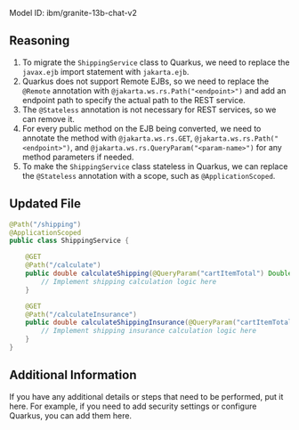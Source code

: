 Model ID: ibm/granite-13b-chat-v2
## Reasoning

1. To migrate the `ShippingService` class to Quarkus, we need to replace the `javax.ejb` import statement with `jakarta.ejb`.
2. Quarkus does not support Remote EJBs, so we need to replace the `@Remote` annotation with `@jakarta.ws.rs.Path("<endpoint>")` and add an endpoint path to specify the actual path to the REST service.
3. The `@Stateless` annotation is not necessary for REST services, so we can remove it.
4. For every public method on the EJB being converted, we need to annotate the method with `@jakarta.ws.rs.GET`, `@jakarta.ws.rs.Path("<endpoint>")`, and `@jakarta.ws.rs.QueryParam("<param-name>")` for any method parameters if needed.
5. To make the `ShippingService` class stateless in Quarkus, we can replace the `@Stateless` annotation with a scope, such as `@ApplicationScoped`.

## Updated File

```java
@Path("/shipping")
@ApplicationScoped
public class ShippingService {

    @GET
    @Path("/calculate")
    public double calculateShipping(@QueryParam("cartItemTotal") Double cartItemTotal) {
        // Implement shipping calculation logic here
    }

    @GET
    @Path("/calculateInsurance")
    public double calculateShippingInsurance(@QueryParam("cartItemTotal") Double cartItemTotal) {
        // Implement shipping insurance calculation logic here
    }
}
```

## Additional Information

If you have any additional details or steps that need to be performed, put it here. For example, if you need to add security settings or configure Quarkus, you can add them here.